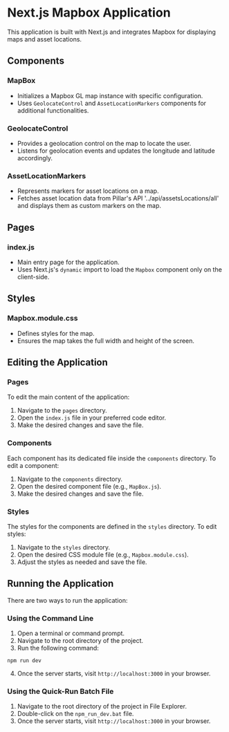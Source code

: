 
# Next.js Mapbox Application

This application is built with Next.js and integrates Mapbox for displaying maps and asset locations.

## Components

### MapBox
- Initializes a Mapbox GL map instance with specific configuration.
- Uses `GeolocateControl` and `AssetLocationMarkers` components for additional functionalities.


### GeolocateControl
- Provides a geolocation control on the map to locate the user.
- Listens for geolocation events and updates the longitude and latitude accordingly.

### AssetLocationMarkers
- Represents markers for asset locations on a map.
- Fetches asset location data from Pillar's API '../api/assetsLocations/all' and displays them as custom markers on the map.

## Pages

### index.js
- Main entry page for the application.
- Uses Next.js's `dynamic` import to load the `Mapbox` component only on the client-side.

## Styles

### Mapbox.module.css
- Defines styles for the map.
- Ensures the map takes the full width and height of the screen.


## Editing the Application

### Pages

To edit the main content of the application:

1. Navigate to the `pages` directory.
2. Open the `index.js` file in your preferred code editor.
3. Make the desired changes and save the file.

### Components

Each component has its dedicated file inside the `components` directory. To edit a component:

1. Navigate to the `components` directory.
2. Open the desired component file (e.g., `MapBox.js`).
3. Make the desired changes and save the file.

### Styles

The styles for the components are defined in the `styles` directory. To edit styles:

1. Navigate to the `styles` directory.
2. Open the desired CSS module file (e.g., `Mapbox.module.css`).
3. Adjust the styles as needed and save the file.

## Running the Application

There are two ways to run the application:

### Using the Command Line

1. Open a terminal or command prompt.
2. Navigate to the root directory of the project.
3. Run the following command:
```
npm run dev
```
4. Once the server starts, visit `http://localhost:3000` in your browser.

### Using the Quick-Run Batch File

1. Navigate to the root directory of the project in File Explorer.
2. Double-click on the `npm_run_dev.bat` file.
3. Once the server starts, visit `http://localhost:3000` in your browser.

